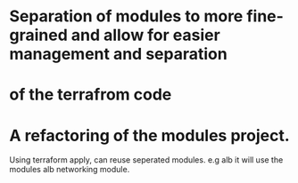 # Separation of modules to more fine-grained and allow for easier management and separation
# of the terrafrom code

# A refactoring of the modules project. 

Using terraform apply, can reuse seperated modules. e.g alb it will use the modules alb networking module. 


